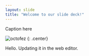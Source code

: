 ```yaml
---
layout: slide
title: "Welcome to our slide deck!"
---
```


Caption here

![octofez](https://octodex.github.com/images/octofez.png)
{: .center}

Hello.
Updating it in the web editor.
